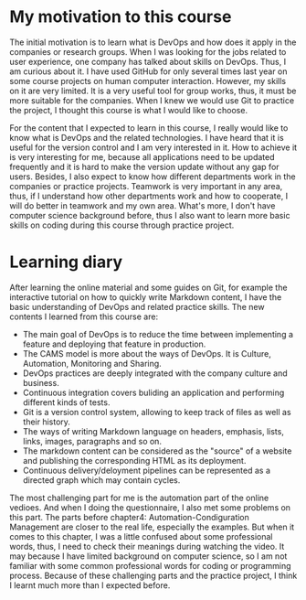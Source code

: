 # My motivation to this course
The initial motivation is to learn what is DevOps and how does it apply in the companies or research groups. When I was looking for the jobs related to user experience, one company has talked about skills on DevOps. Thus, I am curious about it. I have used GitHub for only several times last year on some course projects on human computer interaction. However, my skills on it are very limited. It is a very useful tool for group works, thus, it must be more suitable for the companies. When I knew we would use Git to practice the project, I thought this course is what I would like to choose.

For the content that I expected to learn in this course, I really would like to know what is DevOps and the related technologies. I have heard that it is useful for the version control and I am very interested in it. How to achieve it is very interesting for me, because all applications need to be updated frequently and it is hard to make the version update without any gap for users. Besides, I also expect to know how different departments work in the companies or practice projects. Teamwork is very important in any area, thus, if I understand how other departments work and how to cooperate, I will do better in teamwork and my own area. What's more, I don't have computer science background before, thus I also want to learn more basic skills on coding during this course through practice project.
# Learning diary
After learning the online material and some guides on Git, for example the interactive tutorial on how to quickly write Markdown content, I have the basic understanding of DevOps and related practice skills. The new contents I learned from this course are:
* The main goal of DevOps is to reduce the time between implementing a feature and deploying that feature in production.
* The CAMS model is more about the ways of DevOps. It is Culture, Automation, Monitoring and Sharing.
* DevOps practices are deeply integrated with the company culture and business.
* Continuous integration covers buliding an application and performing different kinds of tests.
* Git is a version control system, allowing to keep track of files as well as their history.
* The ways of writing Markdown language on headers, emphasis, lists, links, images, paragraphs and so on.
* The markdown content can be considered as the "source" of a website and publishing the corresponding HTML as its deployment.
* Continuous delivery/deloyment pipelines can be represented as a directed graph which may contain cycles.

The most challenging part for me is the automation part of the online vedioes. And when I doing the questionnaire, I also met some problems on this part. The parts before chapter4: Automation-Condiguration Management are closer to the real life, especially the examples. But when it comes to this chapter, I was a little confused about some professional words, thus, I need to check their meanings during watching the video. It may because I have limited background on computer science, so I am not familiar with some common professional words for coding or programming process. Because of these challenging parts and the practice project, I think I learnt much more than I expected before.
